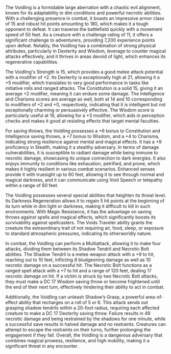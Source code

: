 The Voidling is a formidable large aberration with a chaotic evil alignment, known for its adaptability in dim conditions and powerful necrotic abilities. With a challenging presence in combat, it boasts an impressive armor class of 15 and robust hit points amounting to 180, which makes it a tough opponent to defeat. It can traverse the battlefield quickly with a movement speed of 50 feet. As a creature with a challenge rating of 11, it offers a significant challenge to adventurers, providing 7,200 experience points upon defeat. Notably, the Voidling has a combination of strong physical attributes, particularly in Dexterity and Wisdom, leverage to counter magical attacks effectively, and it thrives in areas devoid of light, which enhances its regenerative capabilities.

The Voidling's Strength is 15, which provides a good melee attack potential with a modifier of +2. Its Dexterity is exceptionally high at 21, allowing it a +5 modifier, which translates to very good performance in tasks like initiative rolls and ranged attacks. The Constitution is a solid 15, giving it an average +2 modifier, meaning it can endure some damage. The Intelligence and Charisma scores are average as well, both at 14 and 10 corresponding to modifiers of +2 and +0, respectively, indicating that it is intelligent but not exceptionally charming or persuasively effective. The Wisdom score is particularly useful at 16, allowing for a +3 modifier, which aids in perception checks and makes it good at resisting effects that target mental faculties.

For saving throws, the Voidling possesses a +6 bonus to Constitution and Intelligence saving throws, a +7 bonus to Wisdom, and a +4 to Charisma, indicating strong resilience against mental and magical effects. It has a +9 proficiency in Stealth, making it a stealthy adversary. In terms of damage vulnerabilities, it is susceptible to radiant damage while being immune to necrotic damage, showcasing its unique connection to dark energies. It also enjoys immunity to conditions like exhaustion, petrified, and prone, which makes it highly resilient in various combat scenarios. Enhanced senses provide it with truesight up to 60 feet, allowing it to see through normal and magical darkness, and it can communicate using Void Speech or telepathy within a range of 60 feet.

The Voidling possesses several special abilities that heighten its threat level. Its Darkness Regeneration allows it to regain 5 hit points at the beginning of its turn while in dim light or darkness, making it difficult to kill in such environments. With Magic Resistance, it has the advantage on saving throws against spells and magical effects, which significantly boosts its survivability against spellcasters. The Voids Traveler ability grants the creature the extraordinary trait of not requiring air, food, sleep, or exposure to standard atmospheric pressures, indicating its otherworldly nature.

In combat, the Voidling can perform a Multiattack, allowing it to make four attacks, dividing them between its Shadow Tendril and Necrotic Bolt abilities. The Shadow Tendril is a melee weapon attack with a +9 to hit, reaching out to 10 feet, inflicting 8 bludgeoning damage as well as 10 necrotic damage on a successful hit. The Necrotic Bolt functions as a ranged spell attack with a +7 to hit and a range of 120 feet, dealing 17 necrotic damage on hit. If a victim is struck by two Necrotic Bolt attacks, they must make a DC 17 Wisdom saving throw or become frightened until the end of their next turn, effectively hindering their ability to act in combat.

Additionally, the Voidling can unleash Shadow’s Grasp, a powerful area-of-effect ability that recharges on a roll of 5 or 6. This attack sends out grasping shadow tendrils within a 20-foot radius, requiring each affected creature to make a DC 17 Dexterity saving throw. Failure results in 49 necrotic damage and being restrained by the shadows for one minute, while a successful save results in halved damage and no restraints. Creatures can attempt to escape the restraints on their turns, further prolonging the engagement if they fail. Overall, the Voidling is a dangerous adversary that combines magical prowess, resilience, and high mobility, making it a significant threat in any encounter.